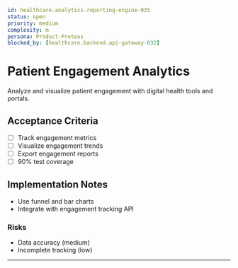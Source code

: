 ```yaml
id: healthcare.analytics.reporting-engine-035
status: open
priority: medium
complexity: m
persona: Product-Proteus
blocked_by: [healthcare.backend.api-gateway-032]
```

# Patient Engagement Analytics

Analyze and visualize patient engagement with digital health tools and portals.

## Acceptance Criteria

- [ ] Track engagement metrics
- [ ] Visualize engagement trends
- [ ] Export engagement reports
- [ ] 90% test coverage

## Implementation Notes

- Use funnel and bar charts
- Integrate with engagement tracking API

### Risks

- Data accuracy (medium)
- Incomplete tracking (low)

---
